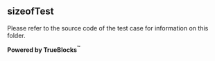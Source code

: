 ## sizeofTest

Please refer to the source code of the test case for information on this folder.

**Powered by TrueBlocks<sup>&trade;</sup>**

